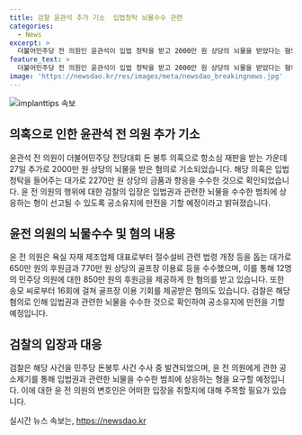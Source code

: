 ```yaml
---
title: 검찰 윤관석 추가 기소  입법청탁 뇌물수수 관련
categories:
  - News
excerpt: >
  더불어민주당 전 의원인 윤관석이 입법 청탁을 받고 2000만 원 상당의 뇌물을 받았다는 혐의로 추가 기소됐다. 윤 전 의원은 자재 제조업체 대표로부터 금품 및 후원금 등을 받았으며, 골프장 이용료와 이용 기회를 제공받았다. 검찰은 이를 포착하고 공소유지에 만전을 기할 예정이다. 윤 전 의원은 이와 별개로 돈봉투 의혹으로도 재판을 받고 있으며, 이에 대해 1심에서 징역 2년을 선고받았다.
feature_text: >
  더불어민주당 전 의원인 윤관석이 입법 청탁을 받고 2000만 원 상당의 뇌물을 받았다는 혐의로 추가 기소됐다. 윤 전 의원은 자재 제조업체 대표로부터 금품 및 후원금 등을 받았으며, 골프장 이용료와 이용 기회를 제공받았다. 검찰은 이를 포착하고 공소유지에 만전을 기할 예정이다. 윤 전 의원은 이와 별개로 돈봉투 의혹으로도 재판을 받고 있으며, 이에 대해 1심에서 징역 2년을 선고받았다.
image: 'https://newsdao.kr/res/images/meta/newsdao_breakingnews.jpg'
---
```


<p><img src="https://newsdao.kr/res/images/meta/newsdao_breakingnews.jpg" alt="implanttips 속보" /></p>

<h2 data-ke-size="size26">의혹으로 인한 윤관석 전 의원 추가 기소</h2>

<p data-ke-size="size16">윤관석 전 의원이 더불어민주당 전당대회 돈 봉투 의혹으로 항소심 재판을 받는 가운데 27일 추가로 2000만 원 상당의 뇌물을 받은 혐의로 기소되었습니다. 해당 의혹은 입법 청탁을 들어주는 대가로 2270만 원 상당의 금품과 향응을 수수한 것으로 확인되었습니다. 윤 전 의원의 행위에 대한 검찰의 입장은 입법권과 관련한 뇌물을 수수한 범죄에 상응하는 형이 선고될 수 있도록 공소유지에 만전을 기할 예정이라고 밝혀졌습니다.</p>

<h2 data-ke-size="size26">윤전 의원의 뇌물수수 및 혐의 내용</h2>

<p data-ke-size="size16">윤 전 의원은 욕실 자재 제조업체 대표로부터 절수설비 관련 법령 개정 등을 돕는 대가로 650만 원의 후원금과 770만 원 상당의 골프장 이용료 등을 수수했으며, 이를 통해 12명의 민주당 의원에 대한 850만 원의 후원금을 제공하게 한 혐의를 받고 있습니다. 또한 송모 씨로부터 16회에 걸쳐 골프장 이용 기회를 제공받은 혐의도 있습니다. 검찰은 해당 혐의로 인해 입법권과 관련한 뇌물을 수수한 것으로 확인하여 공소유지에 만전을 기할 예정입니다.</p>

<h2 data-ke-size="size26">검찰의 입장과 대응</h2>

<p data-ke-size="size16">검찰은 해당 사건을 민주당 돈봉투 사건 수사 중 발견되었으며, 윤 전 의원에게 관한 공소제기를 통해 입법권과 관련한 뇌물을 수수한 범죄에 상응하는 형을 요구할 예정입니다. 이에 대한 윤 전 의원의 변호인은 어떠한 입장을 취할지에 대해 주목할 필요가 있습니다.</p>
실시간 뉴스 속보는, <a href="https://newsdao.kr" rel="dofollow">https://newsdao.kr</a>


